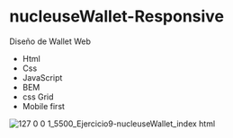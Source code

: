 # nucleuseWallet-Responsive
Diseño de Wallet Web

* Html
* Css
* JavaScript
* BEM
* css Grid
* Mobile first

![127 0 0 1_5500_Ejercicio9-nucleuseWallet_index html](https://user-images.githubusercontent.com/84733911/155262805-ce782f8b-c267-439a-bb88-c6b5b42c73c7.png)
